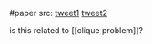 #paper 
src: [tweet1](https://twitter.com/thomasfbloom/status/1666715887464742912?s=20) [tweet2](https://twitter.com/wtgowers/status/1666724170783244288?s=20) 

is this related to [[clique problem]]?